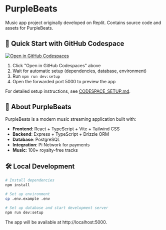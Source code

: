 # PurpleBeats

Music app project originally developed on Replit. Contains source code and assets for PurpleBeats.

## 🚀 Quick Start with GitHub Codespace

[![Open in GitHub Codespaces](https://github.com/codespaces/badge.svg)](https://codespaces.new/nikolastojadinov/PurpleBeats)

1. Click "Open in GitHub Codespaces" above
2. Wait for automatic setup (dependencies, database, environment)
3. Run `npm run dev:setup` 
4. Open the forwarded port 5000 to preview the app

For detailed setup instructions, see [CODESPACE_SETUP.md](./CODESPACE_SETUP.md).

## 🎵 About PurpleBeats

PurpleBeats is a modern music streaming application built with:
- **Frontend**: React + TypeScript + Vite + Tailwind CSS
- **Backend**: Express + TypeScript + Drizzle ORM
- **Database**: PostgreSQL  
- **Integration**: Pi Network for payments
- **Music**: 100+ royalty-free tracks

## 🛠️ Local Development

```bash
# Install dependencies
npm install

# Set up environment
cp .env.example .env

# Set up database and start development server
npm run dev:setup
```

The app will be available at http://localhost:5000.
